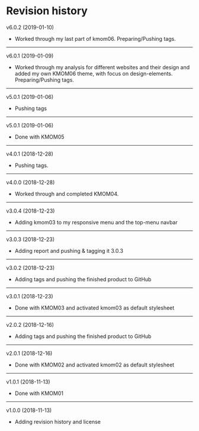Revision history
========================
v6.0.2 (2019-01-10)
* Worked through my last part of kmom06. Preparing/Pushing tags.


--------------------------
v6.0.1 (2019-01-09)
* Worked through my analysis for different websites and their design and added my own KMOM06 theme, with focus on design-elements. Preparing/Pushing tags.


--------------------------
v5.0.1 (2019-01-06)
* Pushing tags


--------------------------
v5.0.1 (2019-01-06)
* Done with KMOM05


--------------------------
v4.0.1 (2018-12-28)
* Pushing tags.


--------------------------
v4.0.0 (2018-12-28)
* Worked through and completed KMOM04.


--------------------------
v3.0.4 (2018-12-23)
* Adding kmom03 to my responsive menu and the top-menu navbar


--------------------------
v3.0.3 (2018-12-23)
* Adding report and pushing & tagging it 3.0.3

--------------------------
v3.0.2 (2018-12-23)
* Adding tags and pushing the finished product to GitHub

--------------------------
v3.0.1 (2018-12-23)
* Done with KMOM03 and activated kmom03 as default stylesheet

--------------------------

v2.0.2 (2018-12-16)
* Adding tags and pushing the finished product to GitHub

-------------------------

v2.0.1 (2018-12-16)
* Done with KMOM02 and activated kmom02 as default stylesheet

--------------------------
v1.0.1 (2018-11-13)
* Done with KMOM01

--------------------------
v1.0.0 (2018-11-13)
* Adding revision history and license
